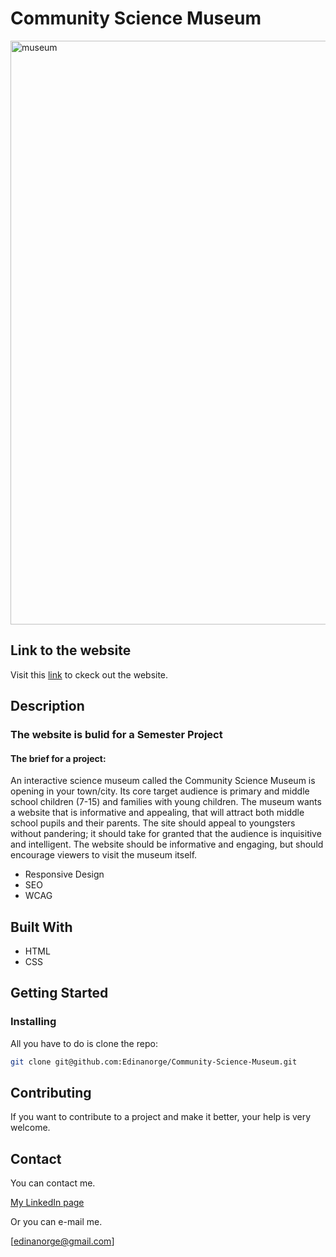 # Community Science Museum

<img width="934" alt="museum" src="https://user-images.githubusercontent.com/52853951/205637921-4b2a0d0a-8e0a-4ac9-97a8-8f2b915c3b02.png">

## Link to the website
Visit this [link](https://coruscating-mandazi-857746.netlify.app) to ckeck out the website.

## Description
### The website is bulid for a Semester Project
#### The brief for a project:
An interactive science museum called the Community Science Museum is opening in your town/city. Its core target audience is primary and middle school children (7-15) and families with young children. The museum wants a website that is informative and appealing, that will attract both middle school pupils and their parents. The site should appeal to youngsters without pandering; it should take for granted that the audience is inquisitive and intelligent. The website should be informative and engaging, but should encourage viewers to visit the museum itself.

- Responsive Design
- SEO
- WCAG

## Built With

- HTML
- CSS

## Getting Started

### Installing

All you have to do is clone the repo:

```bash
git clone git@github.com:Edinanorge/Community-Science-Museum.git
```

## Contributing

If you want to contribute to a project and make it better, your help is very welcome.

## Contact

You can contact me.

[My LinkedIn page](www.linkedin.com/in/edina-i-42228317b)

Or you can e-mail me.

[edinanorge@gmail.com]


